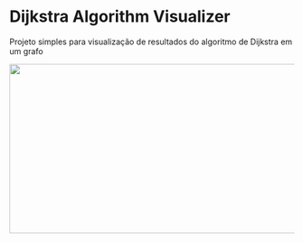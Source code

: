 # Dijkstra Algorithm Visualizer
Projeto simples para visualização de resultados do algoritmo de Dijkstra em um grafo

<img src="gif/Dikstra.gif" width="550" height="300" />
